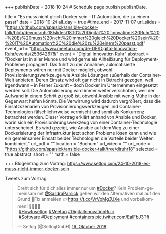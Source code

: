 +++
publishDate = 2018-10-24  # Schedule page publish publishDate.

title = "Es muss nicht gleich Docker sein - IT Automation, die zu einem passt"
date = 2018-10-24
all_day = true
#time_end = 2017-11-07
url_slides = "https://github.com/sparsick/ansible-docker-talk/blob/devopsruhr18/slides/18.10%20Digital%20Innovation%20Ruhr%20-%20Es%20muss%20nicht%20immer%20gleich%20Docker%20sein%20-%20IT%20Automation%2C%20die%20zu%20einem%20passt.pdf"
event_url = "https://www.meetup.com/de-DE/Digital-Innovation-Ruhr/events/253642678/"
event = "Digital Innovation Ruhr"
abstract = "Docker ist in aller Munde und wird gerne als Allheilösung für Deployment-Probleme propagiert. Das führt zu der Annahme, automatisierte Deployments wären nur mit Docker möglich, obwohl Provisionierungswerkzeuge wie Ansible Lösungen außerhalb der Container-Welt anbieten. Deren Einsatz wird oft gar nicht in Betracht gezogen, weil irgendwann – in Ferner Zukunft – doch Docker im Unternehmen eingesetzt werden soll. Die Automatisierung wird immer weiter verschoben, weil der Aufwand in einem Schritt zu groß ist, obwohl Ansible mit wenig Mühe in der Gegenwart helfen könnte. Die Verwirrung wird dadurch vergrößert, dass die Einsatzszenarien von Provisionierungswerkzeugen und Container-Technologien fälschlicherweise vermischt und somit als Konkurrenz betrachtet werden. Dieser Vortrag erklärt anhand von Ansible und Docker, worin sich ein Provisionierungswerkzeug von einer Container-Technologie unterscheidet. Es wird gezeigt, wie Ansible auf dem Weg zu einer Dockerisierung der Infrastruktur jetzt schon Probleme lösen kann und wie ein gemeinsamer Einsatz beider Technologien die Vorteile beider Welten kombiniert."
url_pdf = ""
location = "Bochum"
url_video = ""
url_code = "https://github.com/sparsick/ansible-docker-talk/tree/diruhr18"
selected = true
abstract_short = ""
math = false

+++
Blogeintrag zum Vortrag: https://www.setlog.com/24-10-2018-es-muss-nicht-immer-docker-sein

Tweets zum Vortrag

<blockquote class="twitter-tweet" data-lang="de"><p lang="de" dir="ltr">Dreht sich für dich alles immer nur um <a href="https://twitter.com/hashtag/Docker?src=hash&amp;ref_src=twsrc%5Etfw">#Docker</a>? Kein Problem-gemeinsam mit <a href="https://twitter.com/SandraParsick?ref_src=twsrc%5Etfw">@SandraParsick</a> gehen wir den Alternativen mal auf den Grund 🧐Fix anmelden 👉<a href="https://t.co/VrVoMg3UXe">https://t.co/VrVoMg3UXe</a> und vorbeikommen! 🏃‍♂️🏃‍♀️<br>.<a href="https://twitter.com/hashtag/Howtosetlog?src=hash&amp;ref_src=twsrc%5Etfw">#Howtosetlog</a> <a href="https://twitter.com/hashtag/Meetup?src=hash&amp;ref_src=twsrc%5Etfw">#Meetup</a> <a href="https://twitter.com/hashtag/DigitalInnovationRuhr?src=hash&amp;ref_src=twsrc%5Etfw">#DigitalInnovationRuhr</a><br>.<a href="https://twitter.com/hashtag/Software?src=hash&amp;ref_src=twsrc%5Etfw">#Software</a> <a href="https://twitter.com/hashtag/Deployment?src=hash&amp;ref_src=twsrc%5Etfw">#Deployment</a> <a href="https://twitter.com/hashtag/containers?src=hash&amp;ref_src=twsrc%5Etfw">#containers</a> <a href="https://t.co/EalFbJ3Tfi">pic.twitter.com/EalFbJ3Tfi</a></p>&mdash; Setlog (@SetlogGmbH) <a href="https://twitter.com/SetlogGmbH/status/1052130510384836610?ref_src=twsrc%5Etfw">16. Oktober 2018</a></blockquote>
<script async src="https://platform.twitter.com/widgets.js" charset="utf-8"></script>
